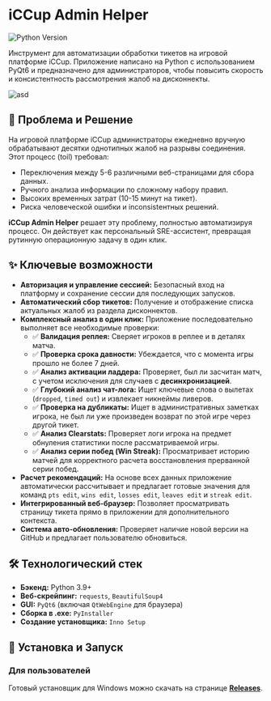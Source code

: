 # iCCup Admin Helper

![Python Version](https://img.shields.io/badge/python-3.9%2B-blue)

Инструмент для автоматизации обработки тикетов на игровой платформе iCCup. Приложение написано на Python с использованием PyQt6 и предназначено для администраторов, чтобы повысить скорость и консистентность рассмотрения жалоб на дисконнекты.

![asd]([https://www.google.com/imgres?q=fr&imgurl=https%3A%2F%2Fupload.wikimedia.org%2Fwikipedia%2Fcommons%2F5%2F5e%2FDomaine_.fr_logo.svg&imgrefurl=https%3A%2F%2Fen.wikipedia.org%2Fwiki%2F.fr&docid=0gy-QDzMFCdFpM&tbnid=9wKwh8PwLceosM&vet=12ahUKEwjBioL7w5ePAxVFExAIHdTKC4UQM3oECBUQAA..i&w=797&h=800&hcb=2&ved=2ahUKEwjBioL7w5ePAxVFExAIHdTKC4UQM3oECBUQAA])

## 🎯 Проблема и Решение

На игровой платформе iCCup администраторы ежедневно вручную обрабатывают десятки однотипных жалоб на разрывы соединения. Этот процесс (toil) требовал:
*   Переключения между 5-6 различными веб-страницами для сбора данных.
*   Ручного анализа информации по сложному набору правил.
*   Высоких временных затрат (10-15 минут на тикет).
*   Риска человеческой ошибки и inconsistентных решений.

**iCCup Admin Helper** решает эту проблему, полностью автоматизируя процесс. Он действует как персональный SRE-ассистент, превращая рутинную операционную задачу в один клик.

## ✨ Ключевые возможности

*   **Авторизация и управление сессией:** Безопасный вход на платформу и сохранение сессии для последующих запусков.
*   **Автоматический сбор тикетов:** Получение и отображение списка актуальных жалоб из раздела дисконнектов.
*   **Комплексный анализ в один клик:** Приложение последовательно выполняет все необходимые проверки:
    *   ✅ **Валидация реплея:** Сверяет игроков в реплее и в деталях матча.
    *   ✅ **Проверка срока давности:** Убеждается, что с момента игры прошло не более 7 дней.
    *   ✅ **Анализ активации ладдера:** Проверяет, был ли засчитан матч, с учетом исключения для случаев с **десинхронизацией**.
    *   ✅ **Глубокий анализ чат-лога:** Ищет ключевые слова о вылетах (`dropped`, `timed out`) и извлекает никнеймы ливеров.
    *   ✅ **Проверка на дубликаты:** Ищет в административных заметках игрока, не был ли уже произведен возврат по этой игре через другой тикет.
    *   ✅ **Анализ Clearstats:** Проверяет логи игрока на предмет обнуления статистики после рассматриваемой игры.
    *   ✅ **Анализ серии побед (Win Streak):** Просматривает историю матчей для корректного расчета восстановления прерванной серии побед.
*   **Расчет рекомендаций:** На основе всех данных приложение автоматически рассчитывает и предлагает готовые значения для команд `pts edit`, `wins edit`, `losses edit`, `leaves edit` и `streak edit`.
*   **Интегрированный веб-браузер:** Позволяет просматривать страницу тикета прямо в приложении для дополнительного контекста.
*   **Система авто-обновления:** Проверяет наличие новой версии на GitHub и предлагает пользователю обновиться.

## 🛠️ Технологический стек

*   **Бэкенд:** Python 3.9+
*   **Веб-скрейпинг:** `requests`, `BeautifulSoup4`
*   **GUI:** `PyQt6` (включая `QtWebEngine` для браузера)
*   **Сборка в .exe:** `PyInstaller`
*   **Создание установщика:** `Inno Setup`

## 🚀 Установка и Запуск

### Для пользователей

Готовый установщик для Windows можно скачать на странице **[Releases](https://github.com/AmirkaL/iccup_AdminTools/releases)**.
